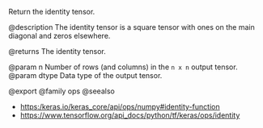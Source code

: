 Return the identity tensor.

@description
The identity tensor is a square tensor with ones on the main diagonal and
zeros elsewhere.

@returns
    The identity tensor.

@param n Number of rows (and columns) in the `n x n` output tensor.
@param dtype Data type of the output tensor.

@export
@family ops
@seealso
+ <https:/keras.io/keras_core/api/ops/numpy#identity-function>
+ <https://www.tensorflow.org/api_docs/python/tf/keras/ops/identity>
